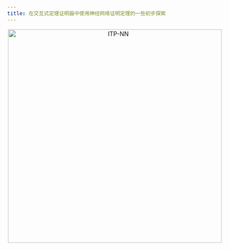 ```yaml
---
title: 在交互式定理证明器中使用神经网络证明定理的一些初步探索
---
```

<center>
<img src="../../../assets/img/20220518-itp-nn.jpg" width="500" alt="ITP-NN">
</center>